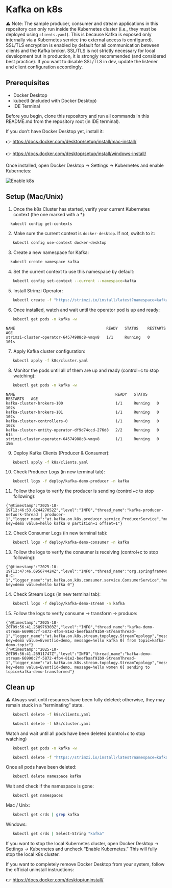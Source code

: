 # Kafka on k8s

⚠️ Note:
The sample producer, consumer and stream applications in this repository can only run inside the Kubernetes cluster (i.e., they must be deployed using `clients.yaml`).
This is because Kafka is exposed only internally via a Kubernetes service (no external access is configured). SSL/TLS encryption is enabled by default for all communication between clients and the Kafka broker.
SSL/TLS is not strictly necessary for local development but in production, it is strongly recommended (and considered best practice). If you want to disable SSL/TLS in dev, update the listener and client configuration accordingly.

## Prerequisites

- Docker Desktop
- kubectl (included with Docker Desktop)
- IDE Terminal 

Before you begin, clone this repository and run all commands in this README.md from the repository root (in IDE terminal).

If you don’t have Docker Desktop yet, install it:

👉 https://docs.docker.com/desktop/setup/install/mac-install/

👉 https://docs.docker.com/desktop/setup/install/windows-install/

Once installed, open Docker Desktop → Settings → Kubernetes and enable Kubernetes:

![Enable k8s](https://imgur.com/aV5BDCA.png)

## Setup (Mac/Unix)

1. Once the k8s Cluster has started, verify your current Kubernetes context (the one marked with a *):

```bash
  kubectl config get-contexts
```

2. Make sure the current context is `docker-desktop`. If not, switch to it:

```bash
   kubectl config use-context docker-desktop
```

3. Create a new namespace for Kafka:

```bash
  kubectl create namespace kafka
```

4. Set the current context to use this namespace by default:

```bash
   kubectl config set-context --current --namespace=kafka
```

5. Install Strimzi Operator: 

```bash
   kubectl create -f "https://strimzi.io/install/latest?namespace=kafka" -n kafka
```

6. Once installed, watch and wait until the operator pod is up and ready:


```bash
   kubectl get pods -n kafka -w
```

```
NAME                                        READY   STATUS    RESTARTS   AGE
strimzi-cluster-operator-64574988c8-vmqv8   1/1     Running   0          101s
```

7. Apply Kafka cluster configuration:

```bash
   kubectl apply -f k8s/cluster.yaml
```

8. Monitor the pods until all of them are up and ready (control+c to stop watching):

```bash
   kubectl get pods -n kafka -w
```

```
NAME                                            READY   STATUS    RESTARTS   AGE
kafka-cluster-brokers-100                       1/1     Running   0          102s
kafka-cluster-brokers-101                       1/1     Running   0          102s
kafka-cluster-controllers-0                     1/1     Running   0          102s
kafka-cluster-entity-operator-df9d74ccd-276d8   2/2     Running   0          61s
strimzi-cluster-operator-64574988c8-vmqv8       1/1     Running   0          19m
```

9. Deploy Kafka Clients (Producer & Consumer):

```bash
   kubectl apply -f k8s/clients.yaml
```

10. Check Producer Logs (in new terminal tab):

```bash
   kubectl logs -f deploy/kafka-demo-producer -n kafka
```

11. Follow the logs to verify the producer is sending (control+c to stop following):
```
{"@timestamp":"2025-10-19T12:46:53.624427052Z","level":"INFO","thread_name":"kafka-producer-network-thread | producer-1","logger_name":"at.kafka.on.k8s.producer.service.ProducerService","message":"Sent key=demo value=hello kafka 0 partition=1 offset=1"}
```

12. Check Consumer Logs (in new terminal tab):

```bash
   kubectl logs -f deploy/kafka-demo-consumer -n kafka
```

13. Follow the logs to verify the consumer is receiving (control+c to stop following):

```
{"@timestamp":"2025-10-19T12:47:46.695674424Z","level":"INFO","thread_name":"org.springframework.kafka.KafkaListenerEndpointContainer#0-0-C-1","logger_name":"at.kafka.on.k8s.consumer.service.ConsumerService","message":"Received key=demo value=hello kafka 0"}
```

14. Check Stream Logs (in new terminal tab):

```bash
   kubectl logs -f deploy/kafka-demo-stream -n kafka
```

15. Follow the logs to verify consume → transform → produce:

```
{"@timestamp":"2025-10-20T09:56:41.268976303Z","level":"INFO","thread_name":"kafka-demo-stream-66990c7f-5872-4fb4-81e2-beefbaaf91b9-StreamThread-1","logger_name":"at.kafka.on.k8s.stream.topology.StreamTopology","message":"Received key=demo value=Event[id=demo, message=hello kafka 0] from topic=kafka-demo-topic"}
{"@timestamp":"2025-10-20T09:56:41.26911747Z","level":"INFO","thread_name":"kafka-demo-stream-66990c7f-5872-4fb4-81e2-beefbaaf91b9-StreamThread-1","logger_name":"at.kafka.on.k8s.stream.topology.StreamTopology","message":"Transformed key=demo value=Event[id=demo, message=hello women 0] sending to topic=kafka-demo-transformed"}
```

## Clean up

⚠️ Always wait until resources have been fully deleted; otherwise, they may remain stuck in a “terminating” state.

```bash
   kubectl delete -f k8s/clients.yaml
```
```bash
   kubectl delete -f k8s/cluster.yaml
```

Watch and wait until all pods have been deleted (control+c to stop watching)

```bash
   kubectl get pods -n kafka -w
```
```bash
   kubectl delete -f "https://strimzi.io/install/latest?namespace=kafka"
```
Once all pods have been deleted:

```bash
   kubectl delete namespace kafka
```

Wait and check if the namespace is gone:

```bash
   kubectl get namespaces
```

Mac / Unix:
```bash
   kubectl get crds | grep kafka
```

Windows:

```bash
   kubectl get crds | Select-String "kafka"
```


If you want to stop the local Kubernetes cluster, open Docker Desktop → Settings → Kubernetes and uncheck “Enable Kubernetes.”
This will fully stop the local k8s cluster.

If you want to completely remove Docker Desktop from your system, follow the official uninstall instructions:

👉 https://docs.docker.com/desktop/uninstall/